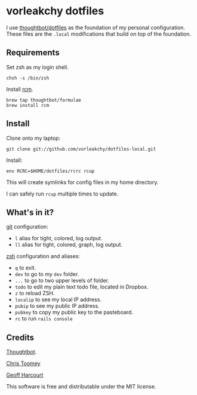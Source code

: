 vorleakchy dotfiles
===================

I use [thoughtbot/dotfiles](https://github.com/thoughtbot/dotfiles) as the
foundation of my personal configuration. These files are the `.local`
modifications that build on top of the foundation.

Requirements
------------

Set zsh as my login shell.

    chsh -s /bin/zsh

Install [rcm](https://github.com/thoughtbot/rcm).

    brew tap thoughtbot/formulae
    brew install rcm

Install
-------

Clone onto my laptop:

    git clone git://github.com/vorleakchy/dotfiles-local.git

Install:

    env RCRC=$HOME/dotfiles/rcrc rcup

This will create symlinks for config files in my home directory.

I can safely run `rcup` multiple times to update.

What's in it?
-------------

[git](http://git-scm.com/) configuration:

* `l` alias for tight, colored, log output.
* `ll` alias for tight, colored, graph, log output.

[zsh](http://zsh.sourceforge.net/FAQ/zshfaq01.html) configuration and aliases:

* `q` to exit.
* `dev` to go to my `dev` folder.
* `...` to go to two upper levels of folder.
* `todo` to edit my plain text todo file, located in Dropbox.
* `z` to reload ZSH.
* `localip` to see my local IP address.
* `pubip` to see my public IP address.
* `pubkey` to copy my public key to the pasteboard.
* `rc` to run `rails console`

Credits
-------
[Thoughtbot](http://thoughtbot.com).

[Chris Toomey](https://github.com/christoomey)

[Geoff Harcourt](https://github.com/geoffharcourt)

This software is free and distributable under the MIT license.
